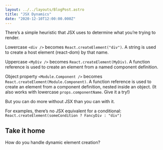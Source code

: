 ```yaml
---
layout: ../../layouts/BlogPost.astro
title: "JSX Dynamics"
date: "2020-12-10T12:00:00.000Z"
---
```


There’s a simple heuristic that JSX uses to determine what you’re trying to render.

Lowercase `<div />` becomes `React.createElement("div")`. A string is used to create a host element (react-dom) by that name.

Uppercase `<MyDiv />` becomes `React.createElement(MyDiv)`. A function reference is used to create an element from a named component definition.

Object property `<Module.Component />` becomes `React.createElement(Module.Component)`. A function reference is used to create an element from a component definition, nested inside an object. (It also works with lowercase `props.componentName`. Give it a try!)

But you can do more without JSX than you can with it.

For examples, there’s no JSX equivalent for a conditional: `React.createElement(someCondition ? FancyDiv : "div")`

## Take it home

How do you handle dynamic element creation?
